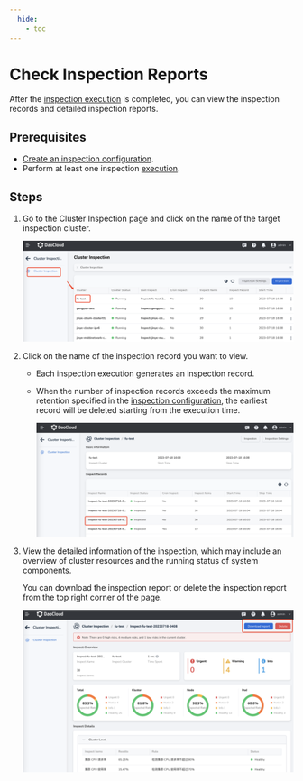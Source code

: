 ```yaml
---
  hide:
    - toc
---
```


# Check Inspection Reports

After the [inspection execution](inspect.md) is completed, you can view the inspection records and detailed inspection reports.

## Prerequisites

- [Create an inspection configuration](config.md).
- Perform at least one inspection [execution](inspect.md).

## Steps

1. Go to the Cluster Inspection page and click on the name of the target inspection cluster.

    ![start](../../images/inspect07.png)

2. Click on the name of the inspection record you want to view.

    - Each inspection execution generates an inspection record.
    - When the number of inspection records exceeds the maximum retention specified in the [inspection configuration](config.md), the earliest record will be deleted starting from the execution time.

        ![start](../../images/inspect08.png)

3. View the detailed information of the inspection, which may include an overview of cluster resources and the running status of system components.

    You can download the inspection report or delete the inspection report from the top right corner of the page.

    ![start](../../images/inspect09.png)
